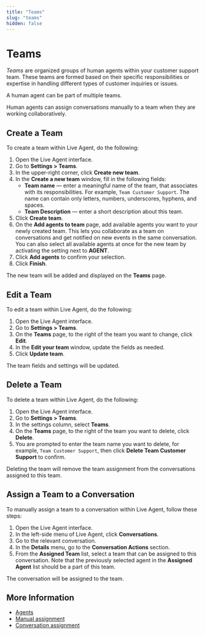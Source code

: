 ```yaml
---
title: "Teams" 
slug: "teams" 
hidden: false 
---
```


# Teams

_Teams_  are organized groups of human agents within your customer support team. These teams are formed based on their specific responsibilities or expertise in handling different types of customer inquiries or issues.

A human agent can be part of multiple teams.

Human agents can assign conversations manually to a team when they are working collaboratively.

## Create a Team

To create a team within Live Agent, do the following:

1. Open the Live Agent interface.
2. Go to **Settings > Teams**.
3. In the upper-right corner, click **Create new team**.
4. In the **Create a new team** window, fill in the following fields:
    - **Team name** — enter a meaningful name of the team, that associates with its responsibilities. For example, `Team Customer Support`. The name can contain only letters, numbers, underscores, hyphens, and spaces.
    - **Team Description** — enter a short description about this team. 
5. Click **Create team**.
6. On the **Add agents to team** page, add available agents you want to your newly created team. This lets you collaborate as a team on conversations and get notified on new events in the same conversation. You can also select all available agents at once for the new team by activating the setting next to **AGENT**.
7. Click **Add agents** to confirm your selection.
8. Click **Finish**. 

The new team will be added and displayed on the **Teams** page.

## Edit a Team

To edit a team within Live Agent, do the following:

1. Open the Live Agent interface.
2. Go to **Settings > Teams**. 
3. On the **Teams** page, to the right of the team you want to change, click **Edit**. 
4. In the **Edit your team** window, update the fields as needed. 
5. Click **Update team**.

The team fields and settings will be updated.

## Delete a Team

To delete a team within Live Agent, do the following:

1. Open the Live Agent interface.
2. Go to **Settings > Teams**.
3. In the settings column, select **Teams**.
4. On the **Teams** page, to the right of the team you want to delete, click **Delete**.
5. You are prompted to enter the team name you want to delete, for example, `Team Customer Support`, then click **Delete Team Customer Support** to confirm.

Deleting the team will remove the team assignment from the conversations assigned to this team.

## Assign a Team to a Conversation

To manually assign a team to a conversation within Live Agent, follow these steps:

1. Open the Live Agent interface. 
2. In the left-side menu of Live Agent, click **Conversations**. 
3. Go to the relevant conversation. 
4. In the **Details** menu, go to the **Conversation Actions** section.
5. From the **Assigned Team** list, select a team that can be assigned to this conversation. Note that the previously selected agent in the **Assigned Agent** list should be a part of this team.

The conversation will be assigned to the team.

## More Information

- [Agents](agents.md)
- [Manual assignment](../conversation/conversation-routing/manual-mode.md#manual-assignment)
- [Conversation assignment](./../conversation/assign-conversations.md)